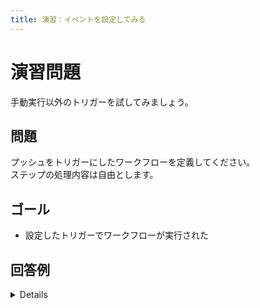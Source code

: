 ```yaml
---
title: 演習：イベントを設定してみる
---
```


# 演習問題

手動実行以外のトリガーを試してみましょう。  

## 問題

プッシュをトリガーにしたワークフローを定義してください。  
ステップの処理内容は自由とします。  

## ゴール

* 設定したトリガーでワークフローが実行された

## 回答例

<details>

```yaml
name: 演習3

on:
  push:
    branches: main
  
jobs:
  job1:
    runs-on: ubuntu-latest
    steps:
      - run: echo 'exercise-3'

```

</details>